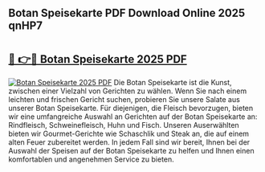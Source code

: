 ## Botan Speisekarte PDF Download Online 2025 qnHP7

# <h2><a href="http://gc9r53.nevu.top/?p=Botan+Speisekarte">🔗 👉🔴 Botan Speisekarte 2025 PDF</a></h2>

[![Botan Speisekarte 2025 PDF](https://i.imgur.com/dBaPXMq.png)](http://gc9r53.nevu.top/?p=Botan+Speisekarte)
Die Botan Speisekarte ist die Kunst, zwischen einer Vielzahl von Gerichten zu wählen. Wenn Sie nach einem leichten und frischen Gericht suchen, probieren Sie unsere Salate aus unserer Botan Speisekarte. Für diejenigen, die Fleisch bevorzugen, bieten wir eine umfangreiche Auswahl an Gerichten auf der Botan Speisekarte an: Rindfleisch, Schweinefleisch, Huhn und Fisch. Unseren Auserwählten bieten wir Gourmet-Gerichte wie Schaschlik und Steak an, die auf einem alten Feuer zubereitet werden. In jedem Fall sind wir bereit, Ihnen bei der Auswahl der Speisen auf der Botan Speisekarte zu helfen und Ihnen einen komfortablen und angenehmen Service zu bieten.
